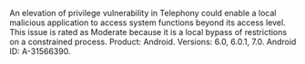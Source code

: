 An elevation of privilege vulnerability in Telephony could enable a local malicious application to access system functions beyond its access level. This issue is rated as Moderate because it is a local bypass of restrictions on a constrained process. Product: Android. Versions: 6.0, 6.0.1, 7.0. Android ID: A-31566390.